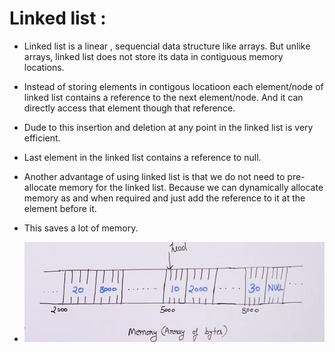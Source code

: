 # Linked list :

* Linked list is a linear , sequencial data structure like arrays. But unlike arrays, linked list does not store its data in contiguous memory locations.

* Instead of storing elements in contigous locatioon each element/node of linked list contains a reference to the next element/node. And it can directly access that element though that reference.

* Dude to this insertion and deletion at any point in the linked list is very efficient.

* Last element in the linked list contains a reference to null.

* Another advantage of using linked list is that we do not need to pre-allocate memory for the linked list. Because we can dynamically allocate memory as and when required and just add the reference to it at the element before it.

* This saves a lot of memory.

* ![](2021-12-22-19-52-41.png)
